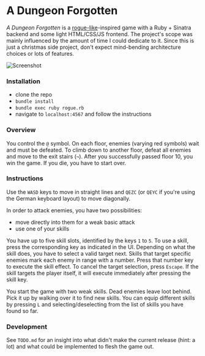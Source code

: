 # A Dungeon Forgotten

_A Dungeon Forgotten_ is a [rogue-like](https://en.wikipedia.org/wiki/Roguelike)-inspired game with a Ruby + Sinatra backend and some light HTML/CSS/JS frontend. The project's scope was mainly influenced by the amount of time I could dedicate to it. Since this is just a christmas side project, don't expect mind-bending architecture choices or lots of features.

![Screenshot](https://raw.githubusercontent.com/markusunger/rogue/master/screenshot.jpg)

### Installation 

- clone the repo
- `bundle install`
- `bundle exec ruby rogue.rb`
- navigate to `localhost:4567` and follow the instructions

### Overview

You control the `@` symbol. On each floor, enemies (varying red symbols) wait and must be defeated. To climb down to another floor, defeat all enemies and move to the exit stairs (`¬`). After you successfully passed floor 10, you win the game. If you die, you have to start over.

### Instructions

Use the `WASD` keys to move in straight lines and `QEZC` (or `QEYC` if you're using the German keyboard layout) to move diagonally.

In order to attack enemies, you have two possibilities: 
- move directly into them for a weak basic attack
- use one of your skills


You have up to five skill slots, identified by the keys `1` to `5`. To use a skill, press the corresponding key as indicated in the UI. Depending on what the skill does, you have to select a valid target next. Skills that target specific enemies mark each enemy in range with a number. Press that number key to execute the skill effect. To cancel the target selection, press `Escape`.
If the skill targets the player itself, it will execute immediately after pressing the skill key.

You start the game with two weak skills. Dead enemies leave loot behind. Pick it up by walking over it to find new skills. You can equip different skills by pressing `L` and selecting/deselecting from the list of skills you have found so far.

### Development

See `TODO.md` for an insight into what didn't make the current release (hint: a lot) and what could be implemented to flesh the game out.